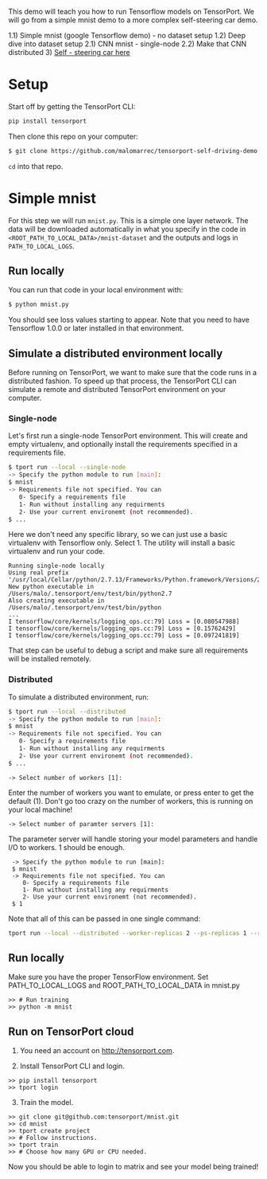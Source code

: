 This demo will teach you how to run Tensorflow models on TensorPort. We will go
from a simple mnist demo to a more complex self-steering car demo.

1.1) Simple mnist (google Tensorflow demo) - no dataset setup
1.2) Deep dive into dataset setup
2.1) CNN mnist - single-node
2.2) Make that CNN distributed
3) [Self - steering car here](https://github.com/malomarrec/tensorport-self-driving-demo)



# Setup

Start off by getting the TensorPort CLI:

```bash
pip install tensorport
```

Then clone this repo on your computer:

``` bash
$ git clone https://github.com/malomarrec/tensorport-self-driving-demo.git
```

`cd` into that repo.

# Simple mnist

For this step we will run `mnist.py`. This is a simple one layer network.
The data will be downloaded automatically in what you specify in the code in
`<ROOT_PATH_TO_LOCAL_DATA>/mnist-dataset` and the outputs and logs in
`PATH_TO_LOCAL_LOGS`.

## Run locally

You can run that code in your local environment with:

```bash
$ python mnist.py
```
You should see loss values starting to appear.
Note that you need to have Tensorflow 1.0.0 or later installed in that environment.

## Simulate a distributed environment locally

Before running on TensorPort, we want to make sure that the code runs in a
distributed fashion. To speed up that process, the TensorPort CLI can
simulate a remote and distributed TensorPort environment on your computer.

### Single-node

Let's first run a single-node TensorPort environment. This will create and empty
virtualenv, and optionally install the requirements specified in a requirements
file.

```bash
$ tport run --local --single-node
-> Specify the python module to run [main]:
$ mnist
-> Requirements file not specified. You can
   0- Specify a requirements file
   1- Run without installing any requirments
   2- Use your current environemt (not recommended).
$ ...
```

Here we don't need any specific library, so we can just use a basic virtualenv
with Tensorflow only. Select 1. The utility will install a basic virtualenv and
run your code.

```
Running single-node locally
Using real prefix '/usr/local/Cellar/python/2.7.13/Frameworks/Python.framework/Versions/2.7'
New python executable in /Users/malo/.tensorport/env/test/bin/python2.7
Also creating executable in /Users/malo/.tensorport/env/test/bin/python
...
I tensorflow/core/kernels/logging_ops.cc:79] Loss = [0.080547988]
I tensorflow/core/kernels/logging_ops.cc:79] Loss = [0.15762429]
I tensorflow/core/kernels/logging_ops.cc:79] Loss = [0.097241819]
```
That step can be useful to debug a script and make sure all requirements will
be installed remotely.

### Distributed

To simulate a distributed environment, run:


```bash
$ tport run --local --distributed
-> Specify the python module to run [main]:
$ mnist
-> Requirements file not specified. You can
   0- Specify a requirements file
   1- Run without installing any requirments
   2- Use your current environemt (not recommended).
$ ...
```

```
-> Select number of workers [1]:
```

Enter the number of workers you want to emulate, or press enter to get the
default (1). Don't go too crazy on the number of workers, this is running on
your local machine!

```
-> Select number of paramter servers [1]:
```
The parameter server will handle storing your model parameters and handle
I/O to workers. 1 should be enough.


```
 -> Specify the python module to run [main]:
 $ mnist
 -> Requirements file not specified. You can
    0- Specify a requirements file
    1- Run without installing any requirments
    2- Use your current environemt (not recommended).
 $ 1
```



Note that all of this can be passed in one single command:

``` bash
tport run --local --distributed --worker-replicas 2 --ps-replicas 1 --requirements 1 --module mnist
```


## Run locally
Make sure you have the proper TensorFlow environment.
Set PATH_TO_LOCAL_LOGS and ROOT_PATH_TO_LOCAL_DATA in mnist.py

```shell
>> # Run training
>> python -m mnist
```

## Run on TensorPort cloud

1) You need an account on http://tensorport.com.

2) Install TensorPort CLI and login.
```shell
>> pip install tensorport
>> tport login
```

3) Train the model.
```shell
>> git clone git@github.com:tensorport/mnist.git
>> cd mnist
>> tport create project
>> # Follow instructions.
>> tport train
>> # Choose how many GPU or CPU needed.
```

Now you should be able to login to matrix and see your model being trained!
